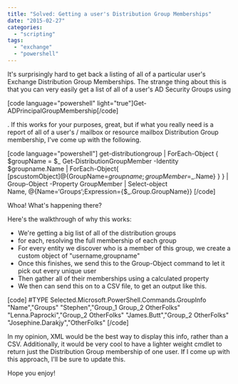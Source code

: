 ```yaml
---
title: "Solved: Getting a user's Distribution Group Memberships"
date: "2015-02-27"
categories: 
  - "scripting"
tags: 
  - "exchange"
  - "powershell"
---
```


It's surprisingly hard to get back a listing of all of a particular user's Exchange Distribution Group Memberships. The strange thing about this is that you can very easily get a list of all of a user's AD Security Groups using

\[code language="powershell" light="true"\]Get-ADPrincipalGroupMembership\[/code\]

. If this works for your purposes, great, but if what you really need is a report of all of a user's / mailbox or resource mailbox Distribution Group membership, I've come up with the following.

\[code language="powershell"\] get-distributiongroup | ForEach-Object { $groupName = $\_ Get-DistributionGroupMember -Identity $groupname.Name | ForEach-Object{ \[pscustomObject\]@{GroupName=$groupname;groupMember=$\_.Name} } } | Group-Object -Property GroupMember | Select-object Name, @{Name=‘Groups‘;Expression={$\_.Group.GroupName}} \[/code\]

Whoa! What's happening there?

Here's the walkthrough of why this works:

- We're getting a big list of all of the distribution groups
- for each, resolving the full membership of each group
- For every entity we discover who is a member of this group, we create a custom object of "username,groupname"
- Once this finishes, we send this to the Group-Object command to let it pick out every unique user
- Then gather all of their memberships using a calculated property
- We then can send this on to a CSV file, to get an output like this.

\[code\] #TYPE Selected.Microsoft.PowerShell.Commands.GroupInfo "Name","Groups" "Stephen","Group\_1 Group\_2 OtherFolks" "Lenna.Paprocki","Group\_2 OtherFolks" "James.Butt","Group\_2 OtherFolks" "Josephine.Darakjy","OtherFolks" \[/code\]

In my opinion, XML would be the best way to display this info, rather than a CSV. Additionally, it would be very cool to have a lighter weight cmdlet to return just the Distribution Group membership of one user. If I come up with this approach, I'll be sure to update this.

Hope you enjoy!
